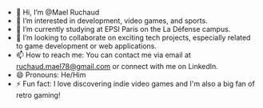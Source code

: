 - 👋 Hi, I’m @Mael Ruchaud
- 👀 I’m interested in development, video games, and sports.
- 🌱 I’m currently studying at EPSI Paris on the La Défense campus.
- 💞️ I’m looking to collaborate on exciting tech projects, especially related to game development or web applications.
- 📫 How to reach me: You can contact me via email at ruchaud.mael78@gmail.com or connect with me on LinkedIn.
- 😄 Pronouns: He/Him
- ⚡ Fun fact: I love discovering indie video games and I'm also a big fan of retro gaming!

<!---
Mael-JF/Mael-JF is a ✨ special ✨ repository because its `README.md` (this file) appears on your GitHub profile.
You can click the Preview link to take a look at your changes.
--->
